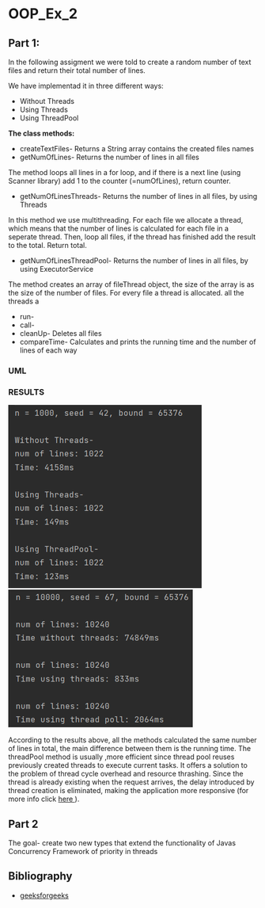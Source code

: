 # OOP_Ex_2

## Part 1:

In the following assigment we were told to create a random number of text files and return their total number of lines.

We have implementad it in three different ways:
* Without Threads
* Using Threads
* Using ThreadPool

<b>The class methods:</b>
* createTextFiles- Returns a String array contains the created files names
* getNumOfLines- Returns the number of lines in all files

The method loops all lines in a for loop, and if there is a next line (using Scanner library) add 1 to the counter (=numOfLines), return counter.

* getNumOfLinesThreads- Returns the number of lines in all files, by using Threads 

In this method we use multithreading. For each file we allocate a thread, which means that the number of lines is calculated for each file in a seperate thread.
Then, loop all files, if the thread has finished add the result to the total. Return total.

* getNumOfLinesThreadPool- Returns the number of lines in all files, by using ExecutorService

The method creates an array of fileThread object, the size of the array is as the size of the number of files. For every file a thread is allocated.
all the threads a 

* run- 
* call- 
* cleanUp- Deletes all files
* compareTime- Calculates and prints the running time and the number of lines of each way


### UML

### RESULTS
<img src=https://github.com/ChenLipschitz/OOP_Ex_2/blob/master/Images/threadPoolWins-1000.png alt="1000files">
<img src=https://github.com/ChenLipschitz/OOP_Ex_2/blob/master/Images/10000%20filse.png alt="10000files">

According to the results above, all the methods calculated the same number of lines in total, the main difference between them is the running time.
The threadPool method is usually ,more efficient since thread pool reuses previously created threads to execute current tasks.  It offers a solution to the problem of thread cycle overhead and resource thrashing. Since the thread is already existing when the request arrives, the delay introduced by thread creation is eliminated, making the application more responsive (for more info click <a href=https://www.geeksforgeeks.org/thread-pools-java/> here </a>).


## Part 2
The goal- create two new types that extend the functionality of Javas Concurrency Framework of priority in threads

## Bibliography
* <a href=https://www.geeksforgeeks.org/thread-pools-java/> geeksforgeeks </a>
